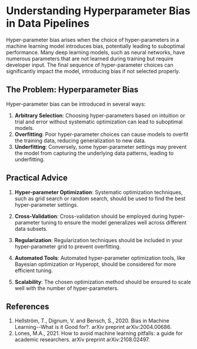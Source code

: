 # Understanding Hyperparameter Bias in Data Pipelines

Hyper-parameter bias arises when the choice of hyper-parameters in a machine learning model introduces bias, potentially leading to suboptimal performance. Many deep learning models, such as neural networks, have numerous parameters that are not learned during training but require developer input. The final sequence of hyper-parameter choices can significantly impact the model, introducing bias if not selected properly.

## The Problem: Hyperparameter Bias

Hyper-parameter bias can be introduced in several ways:

1. **Arbitrary Selection**: Choosing hyper-parameters based on intuition or trial and error without systematic optimization can lead to suboptimal models.
2. **Overfitting**: Poor hyper-parameter choices can cause models to overfit the training data, reducing generalization to new data.
3. **Underfitting**: Conversely, some hyper-parameter settings may prevent the model from capturing the underlying data patterns, leading to underfitting.

## Practical Advice

1. **Hyper-parameter Optimization**: Systematic optimization techniques, such as grid search or random search, should be used to find the best hyper-parameter settings.

2. **Cross-Validation**: Cross-validation should be employed during hyper-parameter tuning to ensure the model generalizes well across different data subsets.

3. **Regularization**: Regularization techniques should be included in your hyper-parameter grid to prevent overfitting.

4. **Automated Tools**: Automated hyper-parameter optimization tools, like Bayesian optimization or Hyperopt, should be considered for more efficient tuning.

5. **Scalability**: The chosen optimization method should be ensured to scale well with the number of hyper-parameters.

## References
1. Hellström, T., Dignum, V. and Bensch, S., 2020. Bias in Machine Learning--What is it Good for?. arXiv preprint arXiv:2004.00686.
2. Lones, M.A., 2021. How to avoid machine learning pitfalls: a guide for academic researchers. arXiv preprint arXiv:2108.02497.










